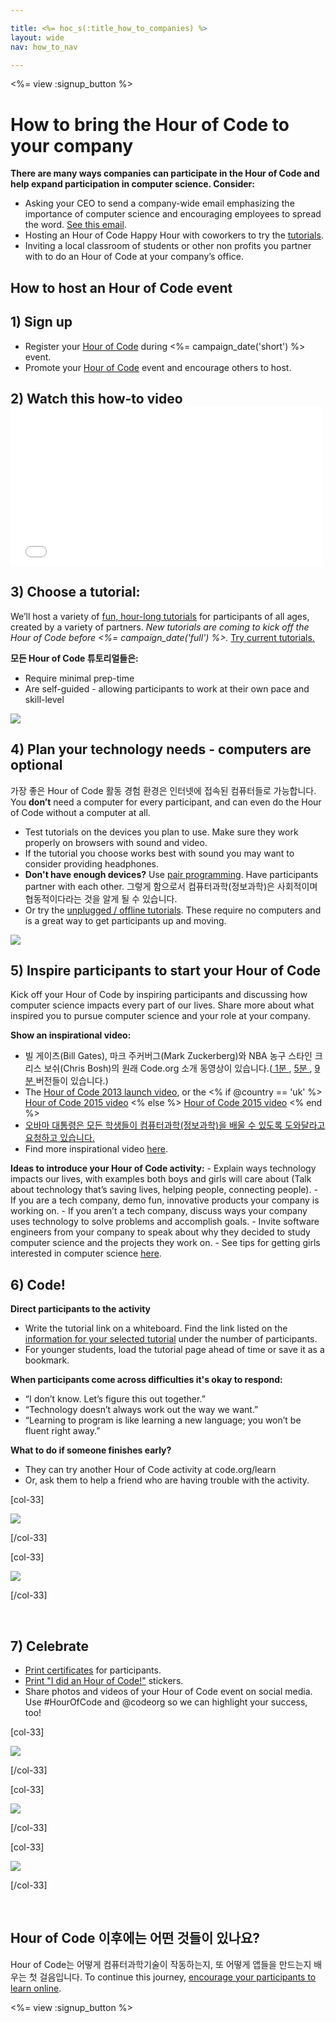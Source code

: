 ```yaml
---

title: <%= hoc_s(:title_how_to_companies) %>
layout: wide
nav: how_to_nav

---
```


<%= view :signup_button %>

# How to bring the Hour of Code to your company

**There are many ways companies can participate in the Hour of Code and help expand participation in computer science. Consider:**

  * Asking your CEO to send a company-wide email emphasizing the importance of computer science and encouraging employees to spread the word. [See this email](<%= resolve_url('/resources/promote#sample-emails') %>).
  * Hosting an Hour of Code Happy Hour with coworkers to try the [tutorials](<%= resolve_url('https://code.org/learn') %>).
  * Inviting a local classroom of students or other non profits you partner with to do an Hour of Code at your company’s office.

## How to host an Hour of Code event

## 1) Sign up

  * Register your [Hour of Code](<%= resolve_url('/') %>) during <%= campaign_date('short') %> event.
  * Promote your [Hour of Code](<%= resolve_url('/resources') %>) event and encourage others to host.

## 2) Watch this how-to video <iframe width="500" height="255" src="//www.youtube.com/embed/SrnvvWDm73k" frameborder="0" allowfullscreen></iframe>
## 3) Choose a tutorial:

We’ll host a variety of [fun, hour-long tutorials](<%= resolve_url('https://code.org/learn') %>) for participants of all ages, created by a variety of partners. *New tutorials are coming to kick off the Hour of Code before <%= campaign_date('full') %>.* [Try current tutorials.](<%= resolve_url("https://code.org/learn") %>)

**모든 Hour of Code 튜토리얼들은:**

  * Require minimal prep-time
  * Are self-guided - allowing participants to work at their own pace and skill-level

[![](/images/fit-700/tutorials.png)](<%= resolve_url('https://code.org/learn') %>)

## 4) Plan your technology needs - computers are optional

가장 좋은 Hour of Code 활동 경험 환경은 인터넷에 접속된 컴퓨터들로 가능합니다. You **don’t** need a computer for every participant, and can even do the Hour of Code without a computer at all.

  * Test tutorials on the devices you plan to use. Make sure they work properly on browsers with sound and video.
  * If the tutorial you choose works best with sound you may want to consider providing headphones.
  * **Don't have enough devices?** Use [pair programming](https://www.youtube.com/watch?v=vgkahOzFH2Q). Have participants partner with each other. 그렇게 함으로서 컴퓨터과학(정보과학)은 사회적이며 협동적이다라는 것을 알게 될 수 있습니다.
  * Or try the [unplugged / offline tutorials](<%= resolve_url('https://code.org/learn') %>). These require no computers and is a great way to get participants up and moving. 

![](/images/fit-350/group_ipad.jpg)

## 5) Inspire participants to start your Hour of Code

Kick off your Hour of Code by inspiring participants and discussing how computer science impacts every part of our lives. Share more about what inspired you to pursue computer science and your role at your company.

**Show an inspirational video:**

  * 빌 게이츠(Bill Gates), 마크 주커버그(Mark Zuckerberg)와 NBA 농구 스타인 크리스 보쉬(Chris Bosh)의 원래 Code.org 소개 동영상이 있습니다.([ 1분 ](https://www.youtube.com/watch?v=qYZF6oIZtfc), [ 5분 ](https://www.youtube.com/watch?v=nKIu9yen5nc), [ 9분 ](https://www.youtube.com/watch?v=dU1xS07N-FA) 버전들이 있습니다.)
  * The [Hour of Code 2013 launch video](https://www.youtube.com/watch?v=FC5FbmsH4fw), or the <% if @country == 'uk' %> [Hour of Code 2015 video](https://www.youtube.com/watch?v=7L97YMYqLHc) <% else %> [Hour of Code 2015 video](https://www.youtube.com/watch?v=7L97YMYqLHc) <% end %>
  * [오바마 대통령은 모든 학생들이 컴퓨터과학(정보과학)을 배울 수 있도록 도와달라고 요청하고 있습니다.](https://www.youtube.com/watch?v=6XvmhE1J9PY)
  * Find more inspirational video [here](https://www.youtube.com/playlist?list=PLzdnOPI1iJNfpD8i4Sx7U0y2MccnrNZuP).

**Ideas to introduce your Hour of Code activity:** - Explain ways technology impacts our lives, with examples both boys and girls will care about (Talk about technology that’s saving lives, helping people, connecting people). - If you are a tech company, demo fun, innovative products your company is working on. - If you aren’t a tech company, discuss ways your company uses technology to solve problems and accomplish goals. - Invite software engineers from your company to speak about why they decided to study computer science and the projects they work on. - See tips for getting girls interested in computer science [here](<%= resolve_url('https://code.org/girls') %>).

## 6) Code!

**Direct participants to the activity**

  * Write the tutorial link on a whiteboard. Find the link listed on the [information for your selected tutorial](<%= resolve_url('https://code.org/learn') %>) under the number of participants.
  * For younger students, load the tutorial page ahead of time or save it as a bookmark.

**When participants come across difficulties it's okay to respond:**

  * “I don’t know. Let’s figure this out together.”
  * “Technology doesn’t always work out the way we want.”
  * “Learning to program is like learning a new language; you won’t be fluent right away.”

**What to do if someone finishes early?**

  * They can try another Hour of Code activity at code.org/learn
  * Or, ask them to help a friend who are having trouble with the activity.

[col-33]

![](/images/fit-250/highschoolgirls.jpeg)

[/col-33]

[col-33]

![](/images/fit-300/group_ar.jpg)

[/col-33]

<p style="clear:both">
  &nbsp;
</p>

## 7) Celebrate

  * [Print certificates](<%= resolve_url('https://code.org/certificates') %>) for participants.
  * [Print "I did an Hour of Code!"](<%= resolve_url('/resources/promote#stickers') %>) stickers.
  * Share photos and videos of your Hour of Code event on social media. Use #HourOfCode and @codeorg so we can highlight your success, too!

[col-33]

![](/images/fit-250/celebrate2.jpeg)

[/col-33]

[col-33]

![](/images/fit-260/highlight-certificates.jpg)

[/col-33]

[col-33]

![](/images/fit-300/boy-certificate.jpg)

[/col-33]

<p style="clear:both">
  &nbsp;
</p>

## Hour of Code 이후에는 어떤 것들이 있나요?

Hour of Code는 어떻게 컴퓨터과학기술이 작동하는지, 또 어떻게 앱들을 만드는지 배우는 첫 걸음입니다. To continue this journey, [encourage your participants to learn online](<%= resolve_url('https://code.org/learn/beyond') %>).

<%= view :signup_button %>